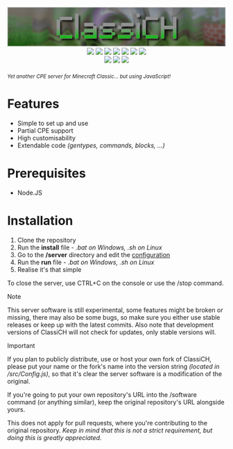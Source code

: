 <p align="center">
  <a href="#"><img src="https://raw.githubusercontent.com/dottych/dottych/refs/heads/main/classich.png"></a>
  <br>
  <a href="https://github.com/dottych/ClassiCH/stargazers"><img src="https://img.shields.io/github/stars/dottych/ClassiCH?style=plastic"></a>
  <a href="https://github.com/dottych/ClassiCH/forks"><img src="https://img.shields.io/github/forks/dottych/ClassiCH?style=plastic"></a>
  <a href="https://github.com/dottych/ClassiCH/watchers"><img src="https://img.shields.io/github/watchers/dottych/ClassiCH?style=plastic"></a>
  <a href="https://github.com/dottych/ClassiCH/graphs/contributors"><img src="https://img.shields.io/github/contributors/dottych/ClassiCH?style=plastic"></a>
  <a href="https://github.com/dottych/ClassiCH/issues"><img src="https://img.shields.io/github/issues/dottych/ClassiCH?style=plastic"></a>
  <a href="https://github.com/dottych/ClassiCH/pulls"><img src="https://img.shields.io/github/issues-pr/dottych/ClassiCH?style=plastic"></a>
  <a href="https://github.com/dottych/ClassiCH?tab=MIT-1-ov-file#readme"><img src="https://img.shields.io/github/license/dottych/ClassiCH?style=plastic"></a>
  <br>
  <a href="#"><img src="https://img.shields.io/github/languages/code-size/dottych/ClassiCH?style=plastic"></a>
  <a href="#"><img src="https://img.shields.io/badge/supports_CPE-yes-darklime?style=plastic"></a>
  <a href="https://github.com/dottych"><img src="https://img.shields.io/badge/made_by-dottych-darkgreen?style=plastic"></a>
</p>

<sub>*Yet another CPE server for Minecraft Classic... but using JavaScript!*</sub>

# Features
- Simple to set up and use
- Partial CPE support
- High customisability
- Extendable code *(gentypes, commands, blocks, ...)*

# Prerequisites
- Node.JS

# Installation
1. Clone the repository
2. Run the **install** file - *.bat on Windows, .sh on Linux*
3. Go to the **/server** directory and edit the [configuration](https://github.com/dottych/ClassiCH/wiki/Configuration)
4. Run the **run** file - *.bat on Windows, .sh on Linux*
5. Realise it's that simple

To close the server, use CTRL+C on the console or use the /stop command.

> [!NOTE]
> This server software is still experimental, some features might be broken or missing, there may also be some bugs, so make sure you either use stable releases or keep up with the latest commits.
> Also note that development versions of ClassiCH will not check for updates, only stable versions will.

> [!IMPORTANT]
> If you plan to publicly distribute, use or host your own fork of ClassiCH,
> please put your name or the fork's name into the version string *(located in /src/Config.js)*,
> so that it's clear the server software is a modification of the original.
> 
> If you're going to put your own repository's URL into the /software command (or anything similar),
> keep the original repository's URL alongside yours.
>
> This does not apply for pull requests, where you're contributing to the original repository.
> *Keep in mind that this is not a strict requirement, but doing this is greatly appreciated.*
